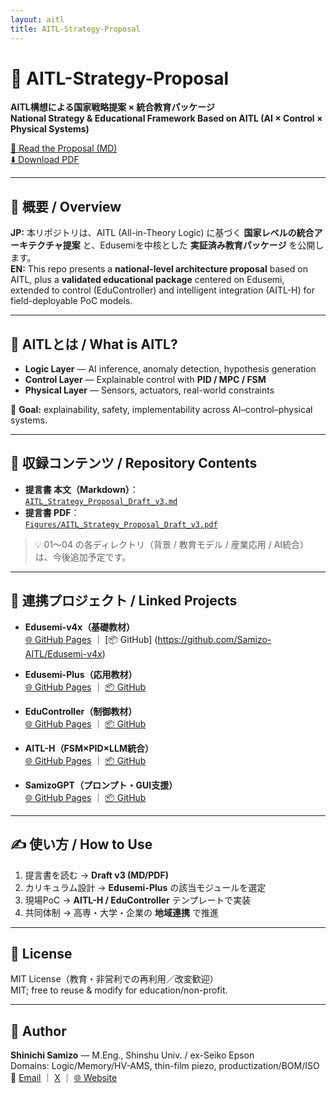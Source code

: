 ```yaml
---
layout: aitl
title: AITL-Strategy-Proposal
---
```


# 📘 AITL-Strategy-Proposal

**AITL構想による国家戦略提案 × 統合教育パッケージ**  
**National Strategy & Educational Framework Based on AITL (AI × Control × Physical Systems)**

[📄 Read the Proposal (MD)](AITL_Strategy_Proposal_Draft_v3.md)  
[⬇️ Download PDF](Figures/AITL_Strategy_Proposal_Draft_v3.pdf)

---

## 🧭 概要 / Overview
**JP:** 本リポジトリは、AITL (All-in-Theory Logic) に基づく **国家レベルの統合アーキテクチャ提案** と、Edusemiを中核とした **実証済み教育パッケージ** を公開します。  
**EN:** This repo presents a **national-level architecture proposal** based on AITL, plus a **validated educational package** centered on Edusemi, extended to control (EduController) and intelligent integration (AITL-H) for field-deployable PoC models.

---

## 🧠 AITLとは / What is AITL?
- **Logic Layer** — AI inference, anomaly detection, hypothesis generation  
- **Control Layer** — Explainable control with **PID / MPC / FSM**  
- **Physical Layer** — Sensors, actuators, real-world constraints

🎯 **Goal:** explainability, safety, implementability across AI–control–physical systems.

---

## 📂 収録コンテンツ / Repository Contents

- **提言書 本文（Markdown）**：  
  [`AITL_Strategy_Proposal_Draft_v3.md`](/AITL-Strategy-Proposal/AITL_Strategy_Proposal_Draft_v3.md)
- **提言書 PDF**：  
  [`Figures/AITL_Strategy_Proposal_Draft_v3.pdf`](/AITL-Strategy-Proposal/Figures/AITL_Strategy_Proposal_Draft_v3.pdf)

> 💡 01〜04 の各ディレクトリ（背景 / 教育モデル / 産業応用 / AI統合）は、今後追加予定です。

---

## 🔗 連携プロジェクト / Linked Projects

- **Edusemi-v4x（基礎教材）**  
  [🌐 GitHub Pages](https://samizo-aitl.github.io/Edusemi-v4x/) ｜ [📦 GitHub]
(https://github.com/Samizo-AITL/Edusemi-v4x)

- **Edusemi-Plus（応用教材）**  
  [🌐 GitHub Pages](https://samizo-aitl.github.io/Edusemi-Plus/) ｜ [📦 GitHub](https://github.com/Samizo-AITL/Edusemi-Plus)

- **EduController（制御教材）**  
  [🌐 GitHub Pages](https://samizo-aitl.github.io/EduController/) ｜ [📦 GitHub](https://github.com/Samizo-AITL/EduController)

- **AITL-H（FSM×PID×LLM統合）**  
  [🌐 GitHub Pages](https://samizo-aitl.github.io/AITL-H/) ｜ [📦 GitHub](https://github.com/Samizo-AITL/AITL-H)

- **SamizoGPT（プロンプト・GUI支援）**  
  [🌐 GitHub Pages](https://samizo-aitl.github.io/SamizoGPT/) ｜ [📦 GitHub](https://github.com/Samizo-AITL/SamizoGPT)

---

## ✍️ 使い方 / How to Use
1. 提言書を読む → **Draft v3 (MD/PDF)**  
2. カリキュラム設計 → **Edusemi-Plus** の該当モジュールを選定  
3. 現場PoC → **AITL-H / EduController** テンプレートで実装  
4. 共同体制 → 高専・大学・企業の **地域連携** で推進

---

## 📄 License
MIT License（教育・非営利での再利用／改変歓迎）  
MIT; free to reuse & modify for education/non-profit.

---

## 👤 Author
**Shinichi Samizo** — M.Eng., Shinshu Univ. / ex-Seiko Epson  
Domains: Logic/Memory/HV-AMS, thin-film piezo, productization/BOM/ISO  
📧 [Email](mailto:shin3t72@gmail.com) ｜ [X](https://x.com/shin3t72) ｜ [🌐 Website](https://samizo-aitl.github.io/)
